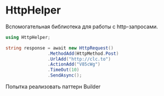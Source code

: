 # HttpHelper

Вспомогательная библиотека для работы с http-запросами.

```csharp
using HttpHelper;

string response = await new HttpRequest()
                .MethodAdd(HttpMethod.Post)
                .UrlAdd("http://clc.to")
                .ActionAdd("V85cWg")
                .TimeOut(10)
                .SendAsync();
```

Попытка реализовать паттерн Builder